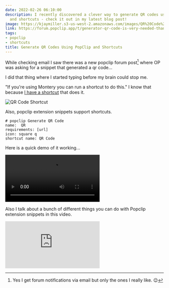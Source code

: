 ```yaml
---
date: 2022-02-26 06:10:00
description: I recently discovered a clever way to generate QR codes using PopClip
  and shortcuts - check it out in my latest blog post!
image: https://kjaymiller.s3-us-west-2.amazonaws.com/images/QR%20Code%20Shortcut.png
link: https://forum.popclip.app/t/generator-qr-code-is-very-needed-thank/660
tags:
- popclip
- shortcuts
title: Generate QR Codes Using PopClip and Shortcuts
---
```


While checking email I saw there was a new popclip forum post[^1] where OP was asking for a snippet that generated a qr code...

I did that thing where I started typing before my brain could stop me.

"If you're using Montery you can run a shortcut to do this." I know that because [I have a shortcut](https://www.icloud.com/shortcuts/dcbf15666e0e4412b35350dcb70559b7) that does it.

![QR Code Shortcut](https://kjaymiller.s3-us-west-2.amazonaws.com/images/QR%20Code%20Shortcut.png)

Also, popclip extension snippets support shortcuts.

```
# popclip Generate QR Code
name:  QR
requirements: [url]
icon: square q
shortcut name: QR Code
```

Here is a quick demo of it working...

<video controls src="https://kjaymiller.s3-us-west-2.amazonaws.com/images/qr_code_popclip_snippet_ext.mp4">popclip QR Demo</video>

Also I talk about a bunch of different things you can do with Popclip extension snippets in this video.

<iframe src="https://www.youtube.com/embed/mF8KHV7s3EE" title="YouTube video player" frameborder="0" allow="accelerometer; autoplay; clipboard-write; encrypted-media; gyroscope; picture-in-picture" allowfullscreen></iframe>

[^1]: Yes I get forum notifications via email but only the ones I really like. 😉

